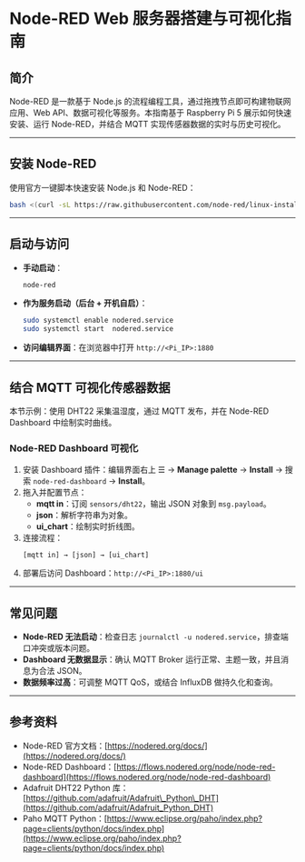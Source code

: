 # Node-RED Web 服务器搭建与可视化指南

## 简介

Node-RED 是一款基于 Node.js 的流程编程工具，通过拖拽节点即可构建物联网应用、Web API、数据可视化等服务。本指南基于 Raspberry Pi 5 展示如何快速安装、运行 Node-RED，并结合 MQTT 实现传感器数据的实时与历史可视化。

---

## 安装 Node-RED

使用官方一键脚本快速安装 Node.js 和 Node-RED：

```bash
bash <(curl -sL https://raw.githubusercontent.com/node-red/linux-installers/master/deb/update-nodejs-and-nodered)
```

---

## 启动与访问

- **手动启动**：
  ```bash
  node-red
  ```
- **作为服务启动（后台 + 开机自启）**：
  ```bash
  sudo systemctl enable nodered.service
  sudo systemctl start  nodered.service
  ```
- **访问编辑界面**：在浏览器中打开 `http://<Pi_IP>:1880`

---

## 结合 MQTT 可视化传感器数据

本节示例：使用 DHT22 采集温湿度，通过 MQTT 发布，并在 Node-RED Dashboard 中绘制实时曲线。

### Node-RED Dashboard 可视化

1. 安装 Dashboard 插件：编辑界面右上 ☰ → **Manage palette** → **Install** → 搜索 `node-red-dashboard` → **Install**。
2. 拖入并配置节点：
   - **mqtt in**：订阅 `sensors/dht22`，输出 JSON 对象到 `msg.payload`。
   - **json**：解析字符串为对象。
   - **ui\_chart**：绘制实时折线图。
3. 连接流程：
   ```plaintext
   [mqtt in] → [json] → [ui_chart]
   ```
4. 部署后访问 Dashboard：`http://<Pi_IP>:1880/ui`

---

## 常见问题

- **Node-RED 无法启动**：检查日志 `journalctl -u nodered.service`，排查端口冲突或版本问题。
- **Dashboard 无数据显示**：确认 MQTT Broker 运行正常、主题一致，并且消息为合法 JSON。
- **数据频率过高**：可调整 MQTT QoS，或结合 InfluxDB 做持久化和查询。

---

## 参考资料

- Node-RED 官方文档：[https://nodered.org/docs/](https://nodered.org/docs/)
- Node-RED Dashboard：[https://flows.nodered.org/node/node-red-dashboard](https://flows.nodered.org/node/node-red-dashboard)
- Adafruit DHT22 Python 库：[https://github.com/adafruit/Adafruit\_Python\_DHT](https://github.com/adafruit/Adafruit_Python_DHT)
- Paho MQTT Python：[https://www.eclipse.org/paho/index.php?page=clients/python/docs/index.php](https://www.eclipse.org/paho/index.php?page=clients/python/docs/index.php)


